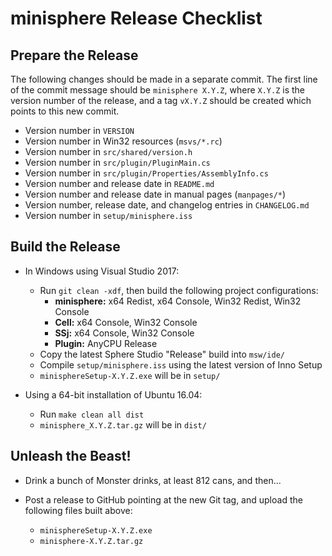 minisphere Release Checklist
============================

Prepare the Release
-------------------

The following changes should be made in a separate commit.  The first line of
the commit message should be `minisphere X.Y.Z`, where `X.Y.Z` is the version
number of the release, and a tag `vX.Y.Z` should be created which points to
this new commit.

* Version number in `VERSION`
* Version number in Win32 resources (`msvs/*.rc`)
* Version number in `src/shared/version.h`
* Version number in `src/plugin/PluginMain.cs`
* Version number in `src/plugin/Properties/AssemblyInfo.cs`
* Version number and release date in `README.md`
* Version number and release date in manual pages (`manpages/*`)
* Version number, release date, and changelog entries in `CHANGELOG.md`
* Version number in `setup/minisphere.iss`


Build the Release
-----------------

* In Windows using Visual Studio 2017:
    - Run `git clean -xdf`, then build the following project configurations:
        + **minisphere:** x64 Redist, x64 Console, Win32 Redist, Win32 Console
        + **Cell:** x64 Console, Win32 Console
        + **SSj:** x64 Console, Win32 Console
        + **Plugin:** AnyCPU Release
    - Copy the latest Sphere Studio "Release" build into `msw/ide/`
    - Compile `setup/minisphere.iss` using the latest version of Inno Setup
    - `minisphereSetup-X.Y.Z.exe` will be in `setup/`

* Using a 64-bit installation of Ubuntu 16.04:
    - Run `make clean all dist`
    - `minisphere_X.Y.Z.tar.gz` will be in `dist/`


Unleash the Beast!
------------------

* Drink a bunch of Monster drinks, at least 812 cans, and then...

* Post a release to GitHub pointing at the new Git tag, and upload the
  following files built above:
    - `minisphereSetup-X.Y.Z.exe`
    - `minisphere-X.Y.Z.tar.gz`

